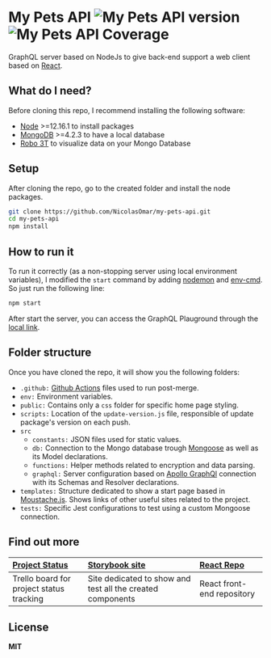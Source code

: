 # My Pets API ![My Pets API version](https://img.shields.io/github/package-json/v/nicolasomar/my-pets-api?color=success&label=%20&style=flat-square) ![My Pets API Coverage](https://img.shields.io/codecov/c/github/nicolasomar/my-pets-api?label=%20&logo=codecov&style=flat-square)
GraphQL server based on NodeJs to give back-end support a web client based on [React](https://my-pets-prod.netlify.app/).

## What do I need?
Before cloning this repo, I recommend installing the following software:
- [Node](https://nodejs.org/en/download/) >=12.16.1 to install packages
- [MongoDB](https://www.mongodb.com/download-center/community) >=4.2.3 to have a local database
- [Robo 3T](https://robomongo.org/download) to visualize data on your Mongo Database

## Setup
After cloning the repo, go to the created folder and install the node packages.
```sh
git clone https://github.com/NicolasOmar/my-pets-api.git
cd my-pets-api
npm install
```

## How to run it
To run it correctly (as a non-stopping server using local environment variables), I modified the `start` command by adding [nodemon](https://www.npmjs.com/package/nodemon) and [env-cmd](https://www.npmjs.com/package/env-cmd). So just run the following line:
```sh
npm start
```
After start the server, you can access the GraphQL Plauground through the [local link](http://localhost:4000/graphql).

## Folder structure
Once you have cloned the repo, it will show you the following folders:
- `.github:` [Github Actions](https://github.com/features/actions) files used to run post-merge.
- `env:` Environment variables.
- `public:` Contains only a `css` folder for specific home page styling.
- `scripts:` Location of the `update-version.js` file, responsible of update package's version on each push.
- `src`
  - `constants:` JSON files used for static values.
  - `db:` Connection to the Mongo database trough [Mongoose](https://mongoosejs.com/) as well as its Model declarations.
  - `functions:` Helper methods related to encryption and data parsing.
  - `graphql:` Server configuration based on [Apollo GraphQl](https://www.apollographql.com/) connection with its Schemas and Resolver declarations.
- `templates:` Structure dedicated to show a start page based in [Moustache.js](https://github.com/janl/mustache.js). Shows links of other useful sites related to the project.
- `tests:` Specific Jest configurations to test using a custom Mongoose connection.

## Find out more
| [Project Status](https://trello.com/b/LdEm74Tq/mypets) | [Storybook site](https://my-pets-storybook.netlify.app/) | [React Repo](https://github.com/NicolasOmar/my-pets) |
| :--- | :--- | :--- |
| Trello board for project status tracking | Site dedicated to show and test all the created components | React front-end repository |

## License
**MIT**
